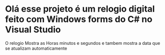 # Olá esse projeto é um relogio digital feito com Windows forms do C# no Visual Studio
O relogio Mostra as Horas minutos e segundos e tambem mostra a data que se atualizam automaticamente 
